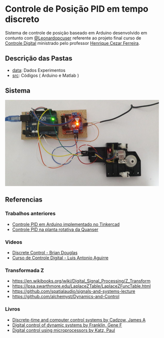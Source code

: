 # Controle de Posição PID em tempo discreto

Sistema de controle de posição baseado em Arduino desenvolvido em contunto com [@Leonardopcuser](https://github.com/Leonardopcuser) referente ao projeto final curso de [Controle Digital](http://www.ene.unb.br/henrique/CDig/cdig.html) ministrado pelo professor [Henrique Cezar Ferreira](http://www.ene.unb.br/henrique/).

## Descrição das Pastas

 * [data](data): Dados Experimentos
 * [src](src): Códigos ( Arduino e Matlab )

## Sistema

![Arduino + Motor DC](https://github.com/akafael/discrete-servo-control/raw/main/src/tex/img/full_system.jpg)

## Referencias

### Trabalhos anteriores

 * [Controle PID em Arduino implementado no Tinkercad](https://github.com/akafael/pid-control)
 * [Controle PID na planta rotativa da Quanser](https://github.com/akafael/pid-control-dc-motor)

### Videos

 * [Discrete Control -  Brian Douglas](https://www.youtube.com/playlist?list=PLUMWjy5jgHK0MLv6Ksf-NHi7Ur8NRNU4Z)
 * [Curso de Controle Digital -  Luis Antonio Aguirre](https://www.youtube.com/playlist?list=PLALrL4i0Pz6CR_YqJ3oJ8nsUpKgTiMVo5)

### Transformada Z

 * https://en.wikibooks.org/wiki/Digital_Signal_Processing/Z_Transform
 * https://lpsa.swarthmore.edu/LaplaceZTable/LaplaceZFuncTable.html
 * https://github.com/spatialaudio/signals-and-systems-lecture
 * https://github.com/alchemyst/Dynamics-and-Control

### Livros

 * [Discrete-time and computer control systems by Cadzow, James A](https://archive.org/details/discretetimecomp0000cadz/)
 * [Digital control of dynamic systems by Franklin, Gene F](https://archive.org/details/digitalcontrolof0000fran_m9e5/)
 * [Digital control using microprocessors by Katz, Paul](https://archive.org/details/digitalcontrolus0000katz/)
